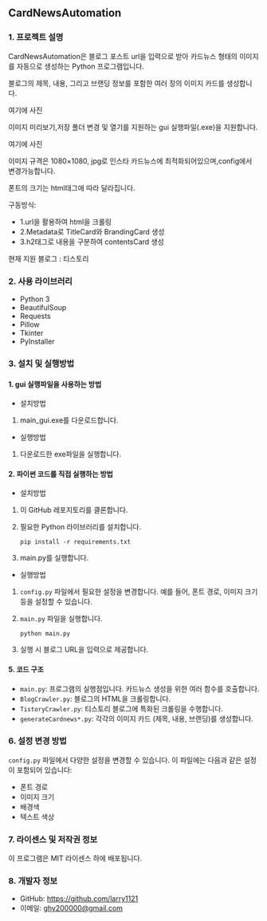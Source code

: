 ## CardNewsAutomation

### 1. 프로젝트 설명
CardNewsAutomation은 블로그 포스트 url을 입력으로 받아 카드뉴스 형태의 이미지를 자동으로 생성하는 Python 프로그램입니다. 

블로그의 제목, 내용, 그리고 브랜딩 정보를 포함한 여러 장의 이미지 카드를 생성합니다. 

여기에 사진


이미지 미리보기,저장 폴더 변경 및 열기를 지원하는 gui 실행파일(.exe)을 지원합니다.

여기에 사진

이미지 규격은 1080×1080, jpg로 인스타 카드뉴스에 최적화되어있으며,config에서 변경가능합니다.

폰트의 크기는 html태그에 따라 달라집니다.

구동방식:

- 1.url을 활용하여 html을 크롤링
- 2.Metadata로 TitleCard와 BrandingCard 생성
- 3.h2태그로 내용을 구분하여 contentsCard 생성



현재 지원 블로그 : 티스토리

### 2. 사용 라이브러리
- Python 3
- BeautifulSoup
- Requests
- Pillow
- Tkinter
- PyInstaller

### 3. 설치 및 실행방법

#### 1. gui 실행파일을 사용하는 방법

- 설치방법
1. main_gui.exe를 다운로드합니다.

- 실행방법
1. 다운로드한 exe파일을 실행합니다.


#### 2. 파이썬 코드를 직접 실행하는 방법

- 설치방법
1. 이 GitHub 레포지토리를 클론합니다.
2. 필요한 Python 라이브러리를 설치합니다.

   ```
   pip install -r requirements.txt
   ```
3. main.py를 실행합니다.


- 실행방법
1. `config.py` 파일에서 필요한 설정을 변경합니다. 예를 들어, 폰트 경로, 이미지 크기 등을 설정할 수 있습니다.
2. `main.py` 파일을 실행합니다.

   ```
   python main.py
   ```
3. 실행 시 블로그 URL을 입력으로 제공합니다.

#### 5. 코드 구조
- `main.py`: 프로그램의 실행점입니다. 카드뉴스 생성을 위한 여러 함수를 호출합니다.
- `BlogCrawler.py`: 블로그의 HTML을 크롤링합니다.
- `TistoryCrawler.py`: 티스토리 블로그에 특화된 크롤링을 수행합니다.
- `generateCardnews*.py`: 각각의 이미지 카드 (제목, 내용, 브랜딩)를 생성합니다.

### 6. 설정 변경 방법
`config.py` 파일에서 다양한 설정을 변경할 수 있습니다. 이 파일에는 다음과 같은 설정이 포함되어 있습니다:

- 폰트 경로
- 이미지 크기
- 배경색
- 텍스트 색상

### 7. 라이센스 및 저작권 정보
이 프로그램은 MIT 라이센스 하에 배포됩니다.

### 8. 개발자 정보
- GitHub: https://github.com/larry1121
- 이메일: ghy200000@gmail.com
